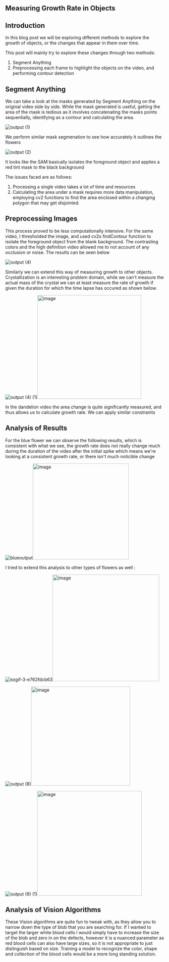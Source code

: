 
## Measuring Growth Rate in Objects

## Introduction 

In this blog post we will be exploring different methods to explore the growth of objects, or the changes that appear in them over time. 

This post will mainly try to explore these changes through two methods:

1. Segment Anything
2. Preprocessing each frame to highlight the objects on the video, and performing contour detection

## Segment Anything 

We can take a look at the masks generated by Segment Anything on the original video side by side. 
While the mask generated is useful, getting the area of the mask is tedious as it involves concatenating the masks points sequentially, identifying as a contour and calculating the area.


![output (1)](https://github.com/vijayvanapalli96/vjvanapalli.github.io/assets/46009628/84d8e6a4-6057-42d4-89b1-a02f950ad264)

We perform similar mask segmenation to see how accurately it outlines the flowers 

![output (2)](https://github.com/vijayvanapalli96/vjvanapalli.github.io/assets/46009628/d17cb4b3-4106-4cba-9c9f-fee01636de89)

It looks like the SAM basically isolates the foreground object and applies a red tint mask to the black background

The issues faced are as follows:
1. Processing a single video takes a lot of time and resources
2. Calculating the area under a mask requires more data manipulation, employing cv2 functions to find the area enclosed within a changing polygon that may get disjointed. 
   
## Preprocessing Images

This process proved to be less computationally intensive.
For the same video, I thresholded the image, and used cv2s findContour function to isolate the foreground object from the blank background. The contrasting colors and the high definition video allowed me to not account of any occlusion or noise. 
The results can be seen below

![output (4)](https://github.com/vijayvanapalli96/vjvanapalli.github.io/assets/46009628/800c4607-5cd2-4d78-93ab-893708316130)





Similarly we can extend this way of measuring growth to other objects. 
Crystallization is an interesting problem domain, while we can't measure the actual mass of the crystal we can at least measure the rate of growth if given the duration for which the time lapse has occured as shown below. 

![output (4) (1)](https://github.com/vijayvanapalli96/vjvanapalli.github.io/assets/46009628/4f506019-f8c4-4623-80aa-d897fd4f6ad3)<img width="329" alt="image" src="https://github.com/vijayvanapalli96/vjvanapalli.github.io/assets/46009628/2d99025c-937d-4d44-a65b-ac5b5e8909e4">



In the dandelion video the area change is quite significantly measured, and thus allows us to calculate growth rate.
We can apply similar constraints 
## Analysis of Results 

For the blue flower we can observe the following results, which is consistent with what we see, the growth rate does not really change much during the duration of the video after the initial spike which means we're looking at a consistent growth rate, or there isn't much noticible change


![blueoutput](https://github.com/vijayvanapalli96/vjvanapalli.github.io/assets/46009628/7d32e04f-d856-4fc3-a983-0447407d5926)<img width="304" alt="image" src="https://github.com/vijayvanapalli96/vjvanapalli.github.io/assets/46009628/1fed2127-061b-46e6-a64a-3eb78df7dff2">

I tried to extend this analysis to other types of flowers as well :

![ezgif-3-e762fdcb63](https://github.com/vijayvanapalli96/vjvanapalli.github.io/assets/46009628/d81ce803-01a6-4a45-9f6b-8314ba378fab)<img width="338" alt="image" src="https://github.com/vijayvanapalli96/vjvanapalli.github.io/assets/46009628/6f88c86f-c599-42c8-af57-a080f49852e0">


![output (8)](https://github.com/vijayvanapalli96/vjvanapalli.github.io/assets/46009628/3a721c9e-046a-4f9a-98a4-93ae09232cc4)<img width="314" alt="image" src="https://github.com/vijayvanapalli96/vjvanapalli.github.io/assets/46009628/f1c00258-c2e3-4c9a-8c5f-893420fdd833">



![output (9) (1)](https://github.com/vijayvanapalli96/vjvanapalli.github.io/assets/46009628/5ceacf88-5c5a-42b9-9720-27f73a5ac60c)<img width="332" alt="image" src="https://github.com/vijayvanapalli96/vjvanapalli.github.io/assets/46009628/724e02f3-cff3-4a7a-b4b6-fbec247c9248">




## Analysis of Vision Algorithms
These Vision algorithms are quite fun to tweak with, as they allow you to narrow down the type of blob that you are searching for. If I wanted to target the larger white blood cells I would simply have to increase the size of the blob and zero in on the defects, however it is a nuanced parameter as red blood cells can also have large sizes, so it is not appropriate to just distinguish based on size. 
Training a model to recognize the color, shape and collection of the blood cells would be a more long standing solution. 
